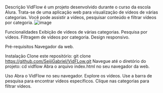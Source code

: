 Descrição
VidFlow é um projeto desenvolvido durante o curso da escola Alura. Trata-se de uma aplicação web para visualização de vídeos de várias categorias. Você pode assistir a vídeos, pesquisar conteúdo e filtrar vídeos por categoria.
![image](https://github.com/SharlaVidal/VidFlow/assets/144283288/22b85464-ae01-476d-b1dc-043091808b70)

Funcionalidades
Exibição de vídeos de várias categorias.
Pesquisa por vídeos.
Filtragem de vídeos por categoria.
Design responsivo.


Pré-requisitos
Navegador da web.


Instalação
Clone este repositório: git clone https://github.com/SeijiGabriel/VidFLow.git
Navegue até o diretório do projeto: cd vidflow
Abra o arquivo index.html no seu navegador da web.

Uso
Abra o VidFlow no seu navegador.
Explore os vídeos.
Use a barra de pesquisa para encontrar vídeos específicos.
Clique nas categorias para filtrar vídeos.

